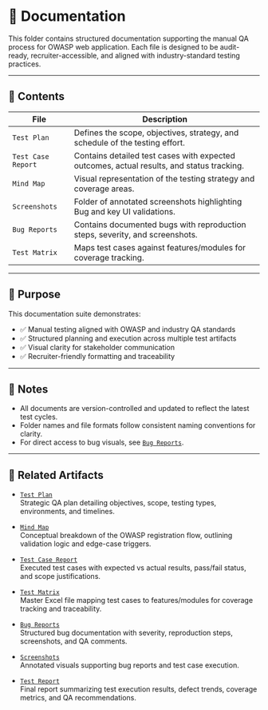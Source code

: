 # 📁 Documentation

This folder contains structured documentation supporting the manual QA process for OWASP web application. Each file is designed to be audit-ready, recruiter-accessible, and aligned with industry-standard testing practices.

---

## 📄 Contents

| File | Description |
|------|-------------|
| `Test Plan` | Defines the scope, objectives, strategy, and schedule of the testing effort. |
| `Test Case Report` | Contains detailed test cases with expected outcomes, actual results, and status tracking. |
| `Mind Map` | Visual representation of the testing strategy and coverage areas. |
| `Screenshots` | Folder of annotated screenshots highlighting Bug and key UI validations. |
| `Bug Reports` | Contains documented bugs with reproduction steps, severity, and screenshots. |
| `Test Matrix` | Maps test cases against features/modules for coverage tracking. |

---

## 🧠 Purpose

This documentation suite demonstrates:
- ✅ Manual testing aligned with OWASP and industry QA standards
- ✅ Structured planning and execution across multiple test artifacts
- ✅ Visual clarity for stakeholder communication
- ✅ Recruiter-friendly formatting and traceability

---

## 📌 Notes

- All documents are version-controlled and updated to reflect the latest test cycles.
- Folder names and file formats follow consistent naming conventions for clarity.
- For direct access to bug visuals, see [`Bug Reports`](../Bug%20Reports/README.md).

---

## 🔗 Related Artifacts

- [`Test Plan`](../Test%20Plan/README.md)  
  Strategic QA plan detailing objectives, scope, testing types, environments, and timelines.

- [`Mind Map`](../Mind%20Map/README.md)  
  Conceptual breakdown of the OWASP registration flow, outlining validation logic and edge-case triggers.

- [`Test Case Report`](../Test%20Case%20Report/README.md)  
  Executed test cases with expected vs actual results, pass/fail status, and scope justifications.

- [`Test Matrix`](../Test%20Matrix/README.md)  
  Master Excel file mapping test cases to features/modules for coverage tracking and traceability.

- [`Bug Reports`](../Bug%20Reports/README.md)  
  Structured bug documentation with severity, reproduction steps, screenshots, and QA comments.

- [`Screenshots`](../Screenshots/README.md)  
  Annotated visuals supporting bug reports and test case execution.

- [`Test Report`](../Test%20Case%20Report/README.md)  
  Final report summarizing test execution results, defect trends, coverage metrics, and QA recommendations.

